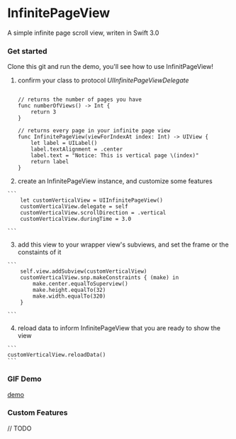 # InfinitePageView
A simple infinite page scroll view, writen in Swift 3.0
### Get started
Clone this git and run the demo, you'll see how to use InfinitPageView!

 1. confirm your class to protocol *UIInfinitePageViewDelegate*
 
    ```
        
    // returns the number of pages you have
    func numberOfViews() -> Int {
        return 3
    }
    
    // returns every page in your infinite page view
    func InfinitePageView(viewForIndexAt index: Int) -> UIView {
        let label = UILabel()
        label.textAlignment = .center
        label.text = "Notice: This is vertical page \(index)"
        return label
    }

    ```
    
  2. create an InfinitePageView instance, and customize some features
  
    ```
        let customVerticalView = UIInfinitePageView()
        customVerticalView.delegate = self
        customVerticalView.scrollDirection = .vertical
        customVerticalView.duringTime = 3.0

    ```

  3. add this view to your wrapper view's subviews, and set the frame or the constaints of it
  
    ```
        self.view.addSubview(customVerticalView)
        customVerticalView.snp.makeConstraints { (make) in
            make.center.equalToSuperview()
            make.height.equalTo(32)
            make.width.equalTo(320)
        }

    ```
    
   4. reload data to inform InfinitePageView that you are ready to show the view
    
    ```
    customVerticalView.reloadData()
    ```
    
### GIF Demo

[demo](https://cloud.githubusercontent.com/assets/10272065/23032367/1422b9b0-f4af-11e6-8923-4ae5fd9324c3.gif)

### Custom Features
// TODO 




